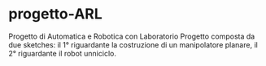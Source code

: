 # progetto-ARL
Progetto di Automatica e Robotica con Laboratorio
Progetto composta da due sketches: il 1° riguardante la costruzione di un manipolatore planare, il 2° riguardante il robot unniciclo.

